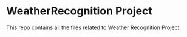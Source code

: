 # WeatherRecognition Project

This repo contains all the files related to Weather Recognition Project.
